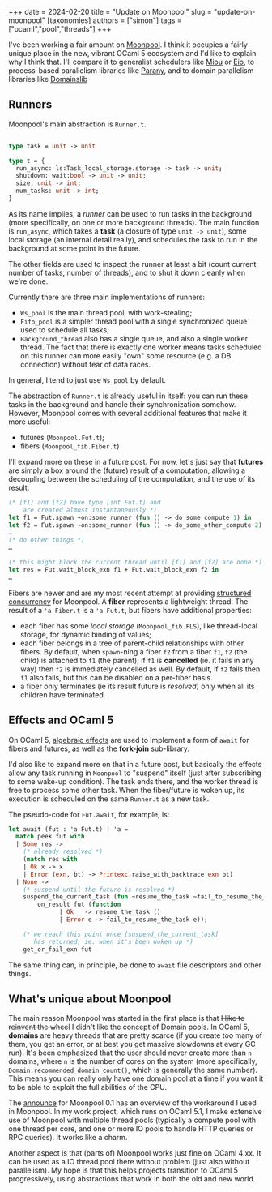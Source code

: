 +++
date = 2024-02-20
title = "Update on Moonpool"
slug = "update-on-moonpool"
[taxonomies]
authors = ["simon"]
tags = ["ocaml","pool","threads"]
+++

I've been working a fair amount on [Moonpool](https://github.com/c-cube/moonpool).
I think it occupies a fairly unique place in the new, vibrant OCaml 5 ecosystem and
I'd like to explain why I think that. I'll compare it to generalist schedulers like
[Miou](https://github.com/robur-coop/miou) or [Eio](https://github.com/ocaml-multicore/eio),
to process-based parallelism libraries like [Parany](https://github.com/UnixJunkie/parany),
and to domain parallelism libraries
like [Domainslib](https://github.com/ocaml-multicore/domainslib)

<!-- more -->

## Runners

Moonpool's main abstraction is `Runner.t`.

```ocaml

type task = unit -> unit

type t = {
  run_async: ls:Task_local_storage.storage -> task -> unit;
  shutdown: wait:bool -> unit -> unit;
  size: unit -> int;
  num_tasks: unit -> int;
}
```

As its name implies, a _runner_ can be used to run tasks in the background
(more specifically, on one or more background threads).
The main function is `run_async`, which takes a **task** (a closure
of type `unit -> unit`), some local
storage (an internal detail really), and schedules the task to run
in the background at some point in the future.

The other fields are used to inspect the runner at least a bit (count current
number of tasks, number of threads), and to shut it down cleanly when we're done.

Currently there are three main implementations of runners:
- `Ws_pool` is the main thread pool, with work-stealing;
- `Fifo_pool` is a simpler thread pool with a single synchronized queue used
    to schedule all tasks;
- `Background_thread` also has a single queue, and also a single worker thread.
    The fact that there is exactly one worker means tasks scheduled on
    this runner can more easily "own" some resource (e.g. a DB connection)
    without fear of data races.

In general, I tend to just use `Ws_pool` by default.

The abstraction of `Runner.t` is already useful in itself: you
can run these tasks in the background and handle their synchronization somehow.
However, Moonpool comes with several additional features that make it more useful:
- futures (`Moonpool.Fut.t`);
- fibers (`Moonpool_fib.Fiber.t`)

I'll expand more on these in a future post. For now, let's just say that
**futures** are simply a box around the (future) result of a computation, allowing
a decoupling between the scheduling of the computation, and the use of its result:

```ocaml
(* [f1] and [f2] have type [int Fut.t] and
    are created almost instantaneously *)
let f1 = Fut.spawn ~on:some_runner (fun () -> do_some_compute 1) in
let f2 = Fut.spawn ~on:some_runner (fun () -> do_some_other_compute 2) in
…
(* do other things *)
…

(* this might block the current thread until [f1] and [f2] are done *)
let res = Fut.wait_block_exn f1 + Fut.wait_block_exn f2 in
…
```

Fibers are newer and are my most recent attempt at providing
[structured concurrency](https://vorpus.org/blog/notes-on-structured-concurrency-or-go-statement-considered-harmful/) for Moonpool.
A **fiber**  represents a lightweight thread.
The result of a `'a Fiber.t` is a `'a Fut.t`, but fibers have additional properties:
- each fiber has some _local storage_ (`Moonpool_fib.FLS`), like thread-local storage,
    for dynamic binding of values;
- each fiber belongs in a tree of parent-child relationships with other fibers.
    By default, when `spawn`-ning a fiber `f2` from a fiber `f1`, `f2` (the child)
    is attached to `f1` (the parent); if `f1` is **cancelled** (ie. it fails in any
    way) then `f2` is immediately cancelled as well.  By default,
    if `f2` fails then `f1` also fails, but this can be disabled on a per-fiber
    basis.
- a fiber only terminates (ie its result future is _resolved_) only when all
    its children have terminated.

## Effects and OCaml 5

On OCaml 5, [algebraic effects](https://v2.ocaml.org/manual/effects.html) are used
to implement a form of `await` for fibers and futures, as well as
the **fork-join** sub-library.

I'd also like to expand more on that in a future post, but basically
the effects allow any task running in `Moonpool` to "suspend" itself
(just after subscribing to some wake-up condition).
The task ends there, and the worker thread is free to process some other
task.
When the fiber/future is woken up, its execution is scheduled on the same
`Runner.t` as a new task.

The pseudo-code for `Fut.await`, for example, is:

```ocaml
let await (fut : 'a Fut.t) : 'a =
  match peek fut with
  | Some res ->
    (* already resolved *)
    (match res with
    | Ok x -> x
    | Error (exn, bt) -> Printexc.raise_with_backtrace exn bt)
  | None ->
    (* suspend until the future is resolved *)
    suspend_the_current_task (fun ~resume_the_task ~fail_to_resume_the_task ->
        on_result fut (function
              | Ok _ -> resume_the_task ()
              | Error e -> fail_to_resume_the_task e));

    (* we reach this point once [suspend_the_current_task]
       has returned, ie. when it's been woken up *)
    get_or_fail_exn fut
```

The same thing can, in principle, be done to `await` file descriptors
and other things.

## What's unique about Moonpool

The main reason Moonpool was started in the first place is
that ~~I like to reinvent the wheel~~ I didn't like the concept
of Domain pools.
In OCaml 5, **domains** are heavy threads that are pretty scarce
(if you create too many of them, you get an error, or at best
you get massive slowdowns at every GC run).
It's been emphasized that the user should never create more than `n` domains,
where `n` is the number of cores on the system (more specifically,
`Domain.recommended_domain_count()`, which is generally the same number).
This means you can really only have one domain pool at a time if you want it to
be able to exploit the full abilities of the CPU.

The [announce](https://discuss.ocaml.org/t/ann-moonpool-0-1/12387) for
Moonpool 0.1 has an overview of the workaround I used in Moonpool.
In my work project, which runs on OCaml 5.1, I make extensive use of Moonpool
with multiple thread pools (typically a compute pool with one thread per core,
and one or more IO pools to handle HTTP queries or RPC queries).
It works like a charm.

Another aspect is that (parts of) Moonpool works just fine on OCaml 4.xx.
It can be used as a IO thread pool there without problem (just also without
parallelism).
My hope is that this helps projects transition to OCaml 5 progressively,
using abstractions that work in both the old and new world.


